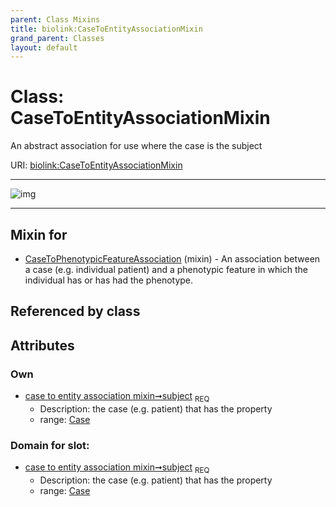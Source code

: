 ```yaml
---
parent: Class Mixins
title: biolink:CaseToEntityAssociationMixin
grand_parent: Classes
layout: default
---
```


# Class: CaseToEntityAssociationMixin


An abstract association for use where the case is the subject

URI: [biolink:CaseToEntityAssociationMixin](https://w3id.org/biolink/vocab/CaseToEntityAssociationMixin)


---

![img](http://yuml.me/diagram/nofunky;dir:TB/class/[Case]%3Csubject%201..1-%20[CaseToEntityAssociationMixin],[CaseToPhenotypicFeatureAssociation]uses%20-.-%3E[CaseToEntityAssociationMixin],[CaseToPhenotypicFeatureAssociation],[Case])

---


## Mixin for

 * [CaseToPhenotypicFeatureAssociation](CaseToPhenotypicFeatureAssociation.md) (mixin)  - An association between a case (e.g. individual patient) and a phenotypic feature in which the individual has or has had the phenotype.

## Referenced by class


## Attributes


### Own

 * [case to entity association mixin➞subject](case_to_entity_association_mixin_subject.md)  <sub>REQ</sub>
    * Description: the case (e.g. patient) that has the property
    * range: [Case](Case.md)

### Domain for slot:

 * [case to entity association mixin➞subject](case_to_entity_association_mixin_subject.md)  <sub>REQ</sub>
    * Description: the case (e.g. patient) that has the property
    * range: [Case](Case.md)
